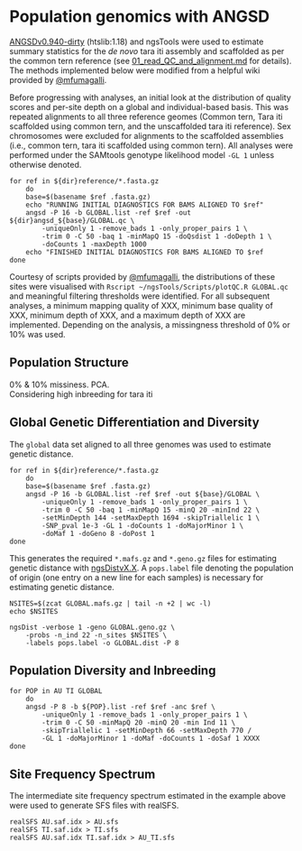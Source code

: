 # Population genomics with ANGSD
[ANGSDv0.940-dirty](https://bioconda.github.io/recipes/angsd/README.html?highlight=angsd) (htslib:1.18) and ngsTools were used to estimate summary statistics for the *de novo* tara iti assembly and scaffolded as per the common tern reference (see [01_read_QC_and_alignment.md](github.com/janawold1/2023_EVOLAPP_Special_Issue/blob/main/01_read_QC_and_alignment.md) for details). The methods implemented below were modified from a helpful wiki provided by [@mfumagalli](github.com/mfumagalli/ngsTools/blob/master/TUTORIAL.md).  

Before progressing with analyses, an initial look at the distribution of quality scores and per-site depth on a global and individual-based basis. This was repeated alignments to all three reference geomes (Common tern, Tara iti scaffolded using common tern, and the unscaffolded tara iti reference). Sex chromosomes were excluded for alignments to the scaffolded assemblies (i.e., common tern, tara iti scaffolded using common tern). All analyses were performed under the SAMtools genotype likelihood model `-GL 1` unless otherwise denoted.  
```
for ref in ${dir}reference/*.fasta.gz 
    do
    base=$(basename $ref .fasta.gz)
    echo "RUNNING INITIAL DIAGNOSTICS FOR BAMS ALIGNED TO $ref"
    angsd -P 16 -b GLOBAL.list -ref $ref -out ${dir}angsd_${base}/GLOBAL.qc \
        -uniqueOnly 1 -remove_bads 1 -only_proper_pairs 1 \
        -trim 0 -C 50 -baq 1 -minMapQ 15 -doQsdist 1 -doDepth 1 \
        -doCounts 1 -maxDepth 1000
    echo "FINISHED INITIAL DIAGNOSTICS FOR BAMS ALIGNED TO $ref
done
```
Courtesy of scripts provided by [@mfumagalli](github.com/mfumagalli/ngsTools/blob/master/TUTORIAL.md), the distributions of these sites were visualised with `Rscript ~/ngsTools/Scripts/plotQC.R GLOBAL.qc` and meaningful filtering thresholds were identified. For all subsequent analyses, a minimum mapping quality of XXX, minimum base quality of XXX, minimum depth of XXX, and a maximum depth of XXX are implemented. Depending on the analysis, a missingness threshold of 0% or 10% was used.  

## Population Structure
0% & 10% missiness. PCA.  
Considering high inbreeding for tara iti
## Global Genetic Differentiation and Diversity
The `global` data set aligned to all three genomes was used to estimate genetic distance.  
```
for ref in ${dir}reference/*.fasta.gz
    do
    base=$(basename $ref .fasta.gz)
    angsd -P 16 -b GLOBAL.list -ref $ref -out ${base}/GLOBAL \
        -uniqueOnly 1 -remove_bads 1 -only_proper_pairs 1 \
        -trim 0 -C 50 -baq 1 -minMapQ 15 -minQ 20 -minInd 22 \
        -setMinDepth 144 -setMaxDepth 1694 -skipTriallelic 1 \
        -SNP_pval 1e-3 -GL 1 -doCounts 1 -doMajorMinor 1 \
        -doMaf 1 -doGeno 8 -doPost 1
done
```
This generates the required `*.mafs.gz` and `*.geno.gz` files for estimating genetic distance with [ngsDistvX.X](github.com/mfumagalli/ngsTools). A `pops.label` file denoting the population of origin (one entry on a new line for each samples) is necessary for estimating genetic distance.  
```
NSITES=$(zcat GLOBAL.mafs.gz | tail -n +2 | wc -l)
echo $NSITES

ngsDist -verbose 1 -geno GLOBAL.geno.gz \
    -probs -n_ind 22 -n_sites $NSITES \
    -labels pops.label -o GLOBAL.dist -P 8
```
## Population Diversity and Inbreeding
```
for POP in AU TI GLOBAL
    do
    angsd -P 8 -b ${POP}.list -ref $ref -anc $ref \
        -uniqueOnly 1 -remove_bads 1 -only_proper_pairs 1 \ 
        -trim 0 -C 50 -minMapQ 20 -minQ 20 -min Ind 11 \
        -skipTriallelic 1 -setMinDepth 66 -setMaxDepth 770 /
        -GL 1 -doMajorMinor 1 -doMaf -doCounts 1 -doSaf 1 XXXX
done
```
## Site Frequency Spectrum
The intermediate site frequency spectrum estimated in the example above were used to generate SFS files with realSFS.  
```
realSFS AU.saf.idx > AU.sfs
realSFS TI.saf.idx > TI.sfs
realSFS AU.saf.idx TI.saf.idx > AU_TI.sfs
```